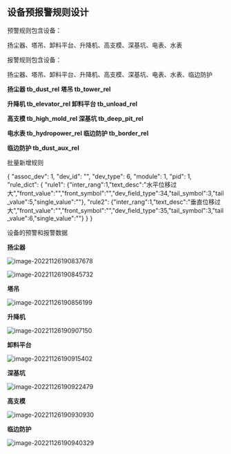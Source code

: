 ## 设备预报警规则设计

预警规则包含设备：

扬尘器、塔吊、卸料平台、升降机、高支模、深基坑、电表、水表

报警规则包含设备：

扬尘器、塔吊、卸料平台、升降机、高支模、深基坑、电表、水表、临边防护

**扬尘器	tb_dust_rel			 	 塔吊			tb_tower_rel**

**升降机	tb_elevator_rel			卸料平台	tb_unload_rel**

**高支模	tb_high_mold_rel		深基坑	    tb_deep_pit_rel**

**电水表    tb_hydropower_rel 		临边防护	tb_border_rel**

**临边防护	tb_dust_aux_rel**



批量新增规则

{
  "assoc_dev": 1,
  "dev_id": "",
  "dev_type": 6,
  "module": 1,
  "pid": 1,
  "rule_dict": {
    "rule1": {"inter_rang":1,"text_desc":"水平位移过大","front_value":"","front_symbol":"","dev_field_type":34,"tail_symbol":3,"tail_value":5,"single_value":""},
    "rule2": {"inter_rang":1,"text_desc":"垂直位移过大","front_value":"","front_symbol":"","dev_field_type":35,"tail_symbol":3,"tail_value":6,"single_value":""}
  }
}



设备的预警和报警数据

**扬尘器**

![image-20221126190837678](image/设备预报警规则设计/image-20221126190837678.png)

![image-20221126190845732](image/设备预报警规则设计/image-20221126190845732.png)

**塔吊**

![image-20221126190856199](image/设备预报警规则设计/image-20221126190856199.png)

**升降机**

![image-20221126190907150](image/设备预报警规则设计/image-20221126190907150.png)

**卸料平台**

![image-20221126190915402](image/设备预报警规则设计/image-20221126190915402.png)

**深基坑**

![image-20221126190922479](image/设备预报警规则设计/image-20221126190922479.png)

**高支模**

![image-20221126190930930](image/设备预报警规则设计/image-20221126190930930.png)

**临边防护**

![image-20221126190940329](image/设备预报警规则设计/image-20221126190940329.png)





